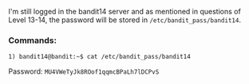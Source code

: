 I'm still logged in the bandit14 server and as mentioned in questions of Level 13-14, the password will be stored in `/etc/bandit_pass/bandit14`.

### Commands:
```
1) bandit14@bandit:~$ cat /etc/bandit_pass/bandit14
```
Password: `MU4VWeTyJk8ROof1qqmcBPaLh7lDCPvS`
